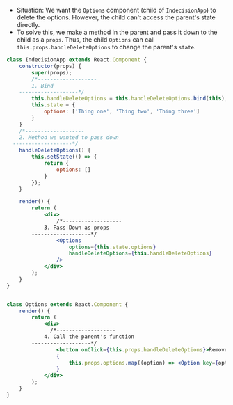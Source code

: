 * Situation: We want the `Options` component (child of `IndecisionApp`) to delete the options. However, the child can't access the parent's state directly.
* To solve this, we make a method in the parent and pass it down to the child as a `props`. Thus, the child `Options` can call `this.props.handleDeleteOptions` to change the parent's `state`.

```jsx
class IndecisionApp extends React.Component {
	constructor(props) {
		super(props);
		/*-------------------
    	1. Bind
    -------------------*/
		this.handleDeleteOptions = this.handleDeleteOptions.bind(this);
		this.state = {
			options: ['Thing one', 'Thing two', 'Thing three']
		}
	}
	/*-------------------
  	2. Method we wanted to pass down
  -------------------*/
	handleDeleteOptions() {
		this.setState(() => {
			return {
				options: []
			}
		});
	}

	render() {
		return (
			<div>
				/*-------------------
        	3. Pass Down as props
        -------------------*/
				<Options 
					options={this.state.options} 
					handleDeleteOptions={this.handleDeleteOptions}
				/>
			</div>
		);
	}
}


class Options extends React.Component {
	render() {
		return (
			<div>
			  /*-------------------
        	4. Call the parent's function
        -------------------*/
				<button onClick={this.props.handleDeleteOptions}>Remove All</button>
				{
					this.props.options.map((option) => <Option key={option} optionText={option} />)
				}
			</div>
		);
	}
}
```